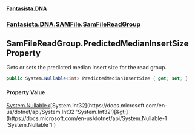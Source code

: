 #### [Fantasista.DNA](index.md 'index')
### [Fantasista.DNA.SAMFile](Fantasista.DNA.SAMFile.md 'Fantasista.DNA.SAMFile').[SamFileReadGroup](Fantasista.DNA.SAMFile.SamFileReadGroup.md 'Fantasista.DNA.SAMFile.SamFileReadGroup')

## SamFileReadGroup.PredictedMedianInsertSize Property

Gets or sets the predicted median insert size for the read group.

```csharp
public System.Nullable<int> PredictedMedianInsertSize { get; set; }
```

#### Property Value
[System.Nullable&lt;](https://docs.microsoft.com/en-us/dotnet/api/System.Nullable-1 'System.Nullable`1')[System.Int32](https://docs.microsoft.com/en-us/dotnet/api/System.Int32 'System.Int32')[&gt;](https://docs.microsoft.com/en-us/dotnet/api/System.Nullable-1 'System.Nullable`1')